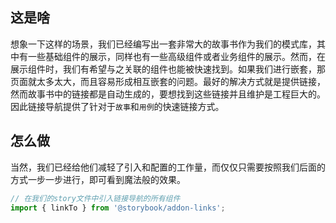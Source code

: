 
## 这是啥

想象一下这样的场景，我们已经编写出一套非常大的故事书作为我们的模式库，其中有一些基础组件的展示，同样也有一些高级组件或者业务组件的展示。然而，在展示组件时，我们有希望与之关联的组件也能被快速找到。如果我们进行嵌套，那页面就太多太大，而且容易形成相互嵌套的问题。最好的解决方式就是提供链接，然而故事书中的链接都是自动生成的，要想找到这些链接并且维护是工程巨大的。因此链接导航提供了针对于`故事`和`用例`的快速链接方式。

## 怎么做

当然，我们已经给他们减轻了引入和配置的工作量，而仅仅只需要按照我们后面的方式一步一步进行，即可看到魔法般的效果。

```javascript
// 在我们的story文件中引入链接导航的所有组件
import { linkTo } from '@storybook/addon-links';
```
